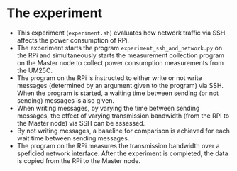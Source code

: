 # The experiment
- This experiment (`experiment.sh`) evaluates how network traffic via SSH affects the power consumption of RPi.
- The experiment starts the program `experiment_ssh_and_network.py` on the RPi and simultaneously starts the measurement collection program on the Master node to collect power consumption measurements from the UM25C.
- The program on the RPi is instructed to either write or not write messages (determined by an argument given to the program) via SSH. When the program is started, a waiting time between sending (or not sending) messages is also given.
- When writing messages, by varying the time between sending messages, the effect of varying transmission bandwidth (from the RPi to the Master node) via SSH can be assessed.
- By not writing messages, a baseline for comparison is achieved for each wait time between sending messages.
- The program on the RPi measures the transmission bandwidth over a speficied network interface. After the experiment is completed, the data is copied from the RPi to the Master node.